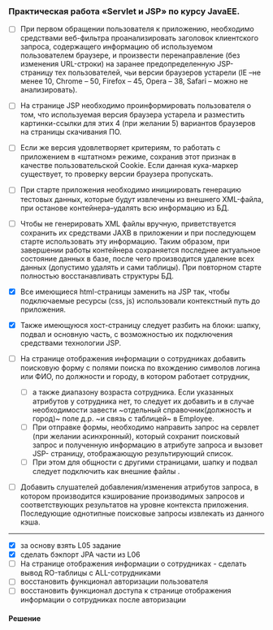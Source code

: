 ### Практическая работа «Servlet и JSP» по курсу JavaEE.

- [ ] При первом обращении пользователя к приложению, необходимо средствами веб-фильтра проанализировать заголовок клиентского запроса, содержащего информацию об используемом пользователем браузере, и произвести перенаправление (без изменения URL-строки) на заранее предопределенную JSP-страницу тех пользователей, чьи версии браузеров устарели (IE –не менее 10, Chrome – 50, Firefox – 45, Opera – 38, Safari – можно не анализировать).  
    
- [ ] На странице JSP необходимо проинформировать пользователя о том, что используемая версия браузера устарела и разместить картинки-ссылки для этих 4 (при желании 5) вариантов браузеров на страницы скачивания ПО.
      
- [ ] Если же версия удовлетворяет критериям, то работать с приложением в «штатном» режиме, сохранив этот признак в качестве пользовательской Cookie. Если данная кука-маркер существует, то проверку версии браузера пропускать.
    
- [ ] При старте приложения необходимо инициировать генерацию тестовых данных, которые будут извлечены из внешнего XML-файла, при останове контейнера–удалять всю информацию из БД. 
    
- [ ] Чтобы не генерировать XML файлы вручную, приветствуется сохранить их средствами JAXB в приложении и при последующем старте использовать эту информацию. Таким образом, при завершении работы контейнера сохраняется последнее актуальное состояние данных в базе, после чего производится удаление всех данных (допустимо удалять и сами таблицы). При повторном старте полностью восстанавливать структуры БД.   
    
- [x] Все имеющиеся html-страницы заменить на JSP так, чтобы подключаемые ресурсы (css, js) использовали контекстный путь до приложения. 
       
- [x] Также имеющуюся хост-страницу следует разбить на блоки: шапку, подвал и основную часть, с возможностью их подключения средствами технологии JSP.
    
- [ ] На странице отображения информации о сотрудниках добавить поисковую форму с полями поиска по вхождению символов логина или ФИО, по должности и городу, в котором работает сотрудник, 
   - [ ] а также диапазону возраста сотрудника. Если указанных атрибутов у сотрудника нет, то следует их добавить и в случае необходимости завести ~отдельный справочник(должность и город)~ поле д.р. ~и связь с таблицей~ в Employee. 
   - [ ] При отправке формы, необходимо направить запрос на сервлет (при желании асинхронный), который сохранит поисковый запрос и полученную информацию в атрибуте запроса и вызовет JSP- страницу, отображающую результирующий список.    
   - [ ] При этом для общности с другими страницами, шапку и подвал следует подключить как внешние файлы .
    
- [ ] Добавить слушателей добавления/изменения атрибутов запроса, в котором производится кэширование производимых запросов и соответствующих результатов на уровне контекста приложения. Последующие однотипные поисковые запросы извлекать из данного кэша.

- - - 

- [x] за основу взять L05 задание
- [x] сделать бэкпорт JPA части из L06
- [ ] На странице отображения информации о сотрудниках - сделать вывод RO-таблицы с ALL-сотрудниками
- [ ] восстановить функционал авторизации пользователя
- [ ] восстановить функционал доступа к странице отображения информации о сотрудниках после авторизации

#### Решение
    